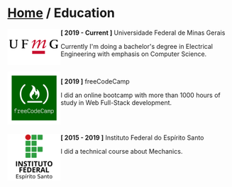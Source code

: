 # [Home](README.md) / Education

<img src="assets/education/ufmg.png" align="left" width="120">

**[ 2019 - Current ]** Universidade Federal de Minas Gerais

Currently I'm doing a bachelor's degree in Electrical Engineering with emphasis on Computer Science.

<br>

<img src="assets/education/freecodecamp.jpeg" align="left" width="120">

**[ 2019 ]** freeCodeCamp

I did an online bootcamp with more than 1000 hours of study in Web Full-Stack development.

<br><br>

<img src="assets/education/ifes.png" align="left" width="120">

**[ 2015 - 2019 ]** Instituto Federal do Espírito Santo

I did a technical course about Mechanics.